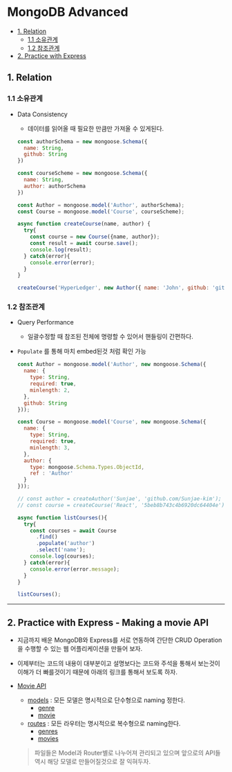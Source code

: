 # MongoDB Advanced
- [1. Relation](#1-relation)
    - [1.1 소유관계](#11-%EC%86%8C%EC%9C%A0%EA%B4%80%EA%B3%84)
    - [1.2 참조관계](#12-%EC%B0%B8%EC%A1%B0%EA%B4%80%EA%B3%84)
- [2. Practice with Express](#2-practice-with-express)
## 1.  Relation

### 1.1 소유관계

- Data Consistency

  - 데이터를 읽어올 때 필요한 만큼만 가져올 수 있게된다.

  ```js
  const authorSchema = new mongoose.Schema({
    name: String,
    github: String
  })
  
  const courseScheme = new mongoose.Schema({
    name: String,
    author: authorSchema
  })
  
  const Author = mongoose.model('Author', authorSchema);
  const Course = mongoose.model('Course', courseScheme);
  
  async function createCourse(name, author) {
    try{
      const course = new Course({name, author});
      const result = await course.save();
      console.log(result);
    } catch(error){
      console.error(error);
    }
  }
  
  createCourse('HyperLedger', new Author({ name: 'John', github: 'github.com'}))
  ```


### 1.2 참조관계

- Query Performance

  - 일괄수정할 때 참조된 전체에 명령할 수 있어서 핸들링이 간편하다.

- `Populate` 를 통해 마치 embed된것 처럼 확인 가능

  ```js
  const Author = mongoose.model('Author', new mongoose.Schema({
    name: { 
      type: String, 
      required: true, 
      minlength: 2,
    },
    github: String
  }));
  
  const Course = mongoose.model('Course', new mongoose.Schema({
    name: { 
      type: String, 
      required: true, 
      minlength: 3,
    },
    author: {
      type: mongoose.Schema.Types.ObjectId,
      ref : 'Author'
    }
  }));
  
  // const author = createAuthor('Sunjae', 'github.com/Sunjae-kim');
  // const course = createCourse('React', '5beb8b743c4b6920dc64404e'); 위 author의 ID
  
  async function listCourses(){
    try{
      const courses = await Course
        .find()
        .populate('author')
        .select('name');
      console.log(courses);
    } catch(error){
      console.error(error.message);
    }
  }
  
  listCourses();
  ```

---

## 2. Practice with Express - Making a movie API

- 지금까지 배운 MongoDB와 Express를 서로 연동하여 간단한 CRUD Operation을 수행할 수 있는 웹 어플리케이션을 만들어 보자. 

- 이제부터는 코드의 내용이 대부분이고 설명보다는 코드와 주석을 통해서 보는것이 이해가 더 빠를것이기 때문에 아래의 링크를 통해서 보도록 하자.

- [Movie API](https://github.com/Sunjae-Kim/TIL/tree/master/mongodb/2.mongodb-advanced/movie-api)

  - [models](https://github.com/Sunjae-Kim/TIL/tree/master/mongodb/2.mongodb-advanced/movie-api/models) : 모든 모델은 명시적으로 단수형으로 naming 정한다.
    - [genre](https://github.com/Sunjae-Kim/TIL/tree/master/mongodb/2.mongodb-advanced/movie-api/models/genre.js)
    - [movie](https://github.com/Sunjae-Kim/TIL/tree/master/mongodb/2.mongodb-advanced/movie-api/models/movie.js)
  - [routes](https://github.com/Sunjae-Kim/TIL/tree/master/mongodb/2.mongodb-advanced/movie-api/routes) : 모든 라우터는 명시적으로 복수형으로 naming한다.
    - [genres](https://github.com/Sunjae-Kim/TIL/tree/master/mongodb/2.mongodb-advanced/movie-api/routes/genres)
    - [movies](https://github.com/Sunjae-Kim/TIL/tree/master/mongodb/2.mongodb-advanced/movie-api/routes/movies)

  > 파일들은 Model과 Router별로 나누어져 관리되고 있으며 앞으로의 API들 역시 해당 모델로 만들어질것으로 잘 익혀두자.